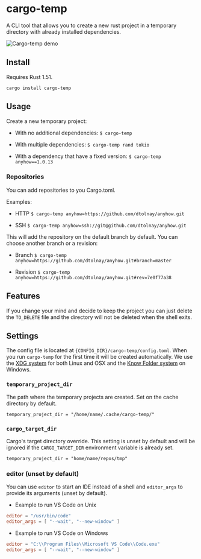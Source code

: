 # cargo-temp

A CLI tool that allows you to create a new rust project in a temporary directory
with already installed dependencies.

![Cargo-temp demo](t-rec.gif)

## Install

Requires Rust 1.51.

`cargo install cargo-temp`

## Usage

Create a new temporary project:

* With no additional dependencies:
    `$ cargo-temp`

* With multiple dependencies:
    `$ cargo-temp rand tokio`

* With a dependency that have a fixed version:
    `$ cargo-temp anyhow==1.0.13`

### Repositories

You can add repositories to you Cargo.toml.

Examples:

* HTTP
    `$ cargo-temp anyhow=https://github.com/dtolnay/anyhow.git`

* SSH
    `$ cargo-temp anyhow=ssh://git@github.com/dtolnay/anyhow.git`

This will add the repository on the default branch by default. You can choose
another branch or a revision:

* Branch
    `$ cargo-temp anyhow=https://github.com/dtolnay/anyhow.git#branch=master`

* Revision
    `$ cargo-temp anyhow=https://github.com/dtolnay/anyhow.git#rev=7e0f77a38`

## Features

If you change your mind and decide to keep the project you can just delete the
`TO_DELETE` file and the directory will not be deleted when the shell exits.

## Settings

The config file is located at `{CONFIG_DIR}/cargo-temp/config.toml`.
When you run `cargo-temp` for the first time it will be created automatically.
We use the [XDG system](https://docs.rs/xdg/2.2.0/xdg/) for both Linux and OSX
and the [Know Folder system](https://docs.rs/dirs-2/3.0.1/dirs_2/) on Windows.

### `temporary_project_dir`

The path where the temporary projects are created.
Set on the cache directory by default.

`temporary_project_dir = "/home/name/.cache/cargo-temp/"`

### `cargo_target_dir`

Cargo's target directory override.
This setting is unset by default and will be ignored if the `CARGO_TARGET_DIR`
environment variable is already set.

`temporary_project_dir = "home/name/repos/tmp"`

### editor (unset by default)

You can use `editor` to start an IDE instead of a shell
and `editor_args` to provide its arguments (unset by default).

* Example to run VS Code on Unix

```toml
editor = "/usr/bin/code"
editor_args = [ "--wait", "--new-window" ]
```

* Example to run VS Code on Windows
```toml
editor = "C:\\Program Files\\Microsoft VS Code\\Code.exe"
editor_args = [ "--wait", "--new-window" ]
```
